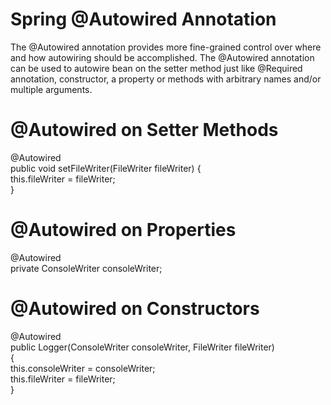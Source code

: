 # Spring @Autowired Annotation
The @Autowired annotation provides more fine-grained control over where and how autowiring should be accomplished. The @Autowired annotation can be used to autowire bean on the setter method just like @Required annotation, constructor, a property or methods with arbitrary names and/or multiple arguments.
# @Autowired on Setter Methods
@Autowired<br/>
	public void setFileWriter(FileWriter fileWriter) {<br/> 
		this.fileWriter = fileWriter;<br/> 
	}
# @Autowired on Properties
@Autowired<br/> 
private ConsoleWriter consoleWriter;
# @Autowired on Constructors
@Autowired <br/> 
public Logger(ConsoleWriter consoleWriter, FileWriter fileWriter)<br/> 
{<br/> 
this.consoleWriter = consoleWriter; <br/> 
this.fileWriter = fileWriter; <br/> 
}
